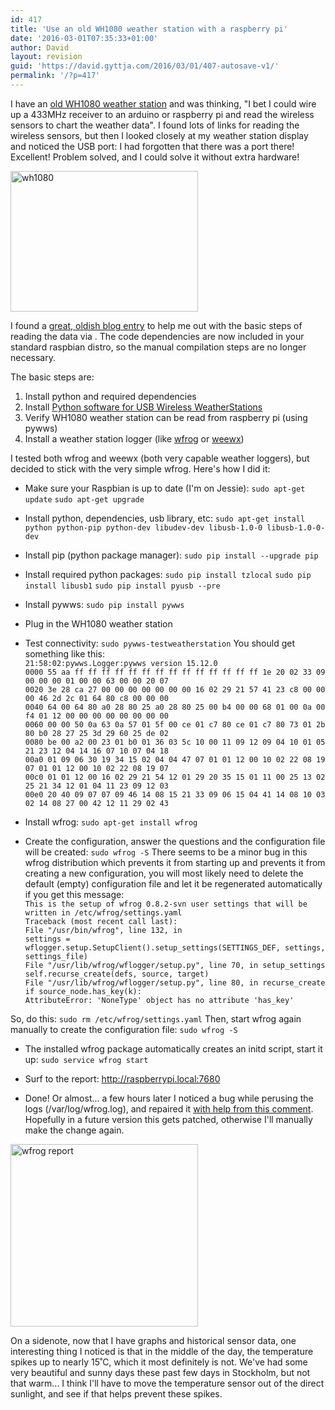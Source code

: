```yaml
---
id: 417
title: 'Use an old WH1080 weather station with a raspberry pi'
date: '2016-03-01T07:35:33+01:00'
author: David
layout: revision
guid: 'https://david.gyttja.com/2016/03/01/407-autosave-v1/'
permalink: '/?p=417'
---
```


I have an <a href="http://www.clasohlson.com/se/Väderstation-med-pekskärm/Pr363242000" target="_blank">old WH1080 weather station</a> and was thinking, "I bet I could wire up a 433MHz receiver to an arduino or raspberry pi and read the wireless sensors to chart the weather data". I found lots of links for reading the wireless sensors, but then I looked closely at my weather station display and noticed the USB port: I had forgotten that there was a port there! Excellent! Problem solved, and I could solve it without extra hardware!

<a href="https://david.gyttja.com/wp-content/uploads/2016/02/wh1080.jpg" rel="attachment wp-att-414"><img src="https://david.gyttja.com/wp-content/uploads/2016/02/wh1080-300x225.jpg" alt="wh1080" width="300" height="225" class="alignleft size-medium wp-image-414" /></a>

I found a <a href="http://blog.schwabl.net/2013/02/21/wfrog-on-a-raspberry-pi-visualize-wh1080-weather-station/" target="_blank">great, oldish blog entry</a> to help me out with the basic steps of reading the data via . The code dependencies are now included in your standard raspbian distro, so the manual compilation steps are no longer necessary.

The basic steps are:

<ol>
    <li>Install python and required dependencies</li>
    <li>Install <a href="http://pywws.readthedocs.org/en/latest/" target="_blank">Python software for USB Wireless WeatherStations</a></li>
    <li>Verify WH1080 weather station can be read from raspberry pi (using pywws)</li>
    <li>Install a weather station logger (like <a href="https://github.com/wfrog/wfrog" target="_blank">wfrog</a> or <a href="http://www.weewx.com" target="_blank">weewx</a>)</li>
</ol>

I tested both wfrog and weewx (both very capable weather loggers), but decided to stick with the very simple wfrog. Here's how I did it:

<ul>
<li>Make sure your Raspbian is up to date (I'm on Jessie):
<code>sudo apt-get update</code>
<code>sudo apt-get upgrade</code></p></li>
<li><p>Install python, dependencies, usb library, etc:
<code>sudo apt-get install python python-pip python-dev libudev-dev libusb-1.0-0 libusb-1.0-0-dev</code></p></li>
<li><p>Install pip (python package manager):
<code>sudo pip install --upgrade pip</code></p></li>
<li><p>Install required python packages:
<code>sudo pip install tzlocal</code>
<code>sudo pip install libusb1</code>
<code>sudo pip install pyusb --pre</code></p></li>
<li><p>Install pywws:
<code>sudo pip install pywws</code></p></li>
<li><p>Plug in the WH1080 weather station</p></li>
<li><p>Test connectivity:
<code>sudo pywws-testweatherstation</code>
You should get something like this:
<code>
21:58:02:pywws.Logger:pywws version 15.12.0
0000 55 aa ff ff ff ff ff ff ff ff ff ff ff ff ff ff 1e 20 02 33 09 00 00 00 01 00 00 63 00 00 20 07
0020 3e 28 ca 27 00 00 00 00 00 00 00 16 02 29 21 57 41 23 c8 00 00 00 46 2d 2c 01 64 80 c8 00 00 00
0040 64 00 64 80 a0 28 80 25 a0 28 80 25 00 b4 00 00 68 01 00 0a 00 f4 01 12 00 00 00 00 00 00 00 00
0060 00 00 50 0a 63 0a 57 01 5f 00 ce 01 c7 80 ce 01 c7 80 73 01 2b 80 b0 28 27 25 3d 29 60 25 de 02
0080 be 00 a2 00 23 01 b0 01 36 03 5c 10 00 11 09 12 09 04 10 01 05 21 23 12 04 14 16 07 10 07 04 18
00a0 01 09 06 30 19 34 15 02 04 04 47 07 01 01 12 00 10 02 22 08 19 07 01 01 12 00 10 02 22 08 19 07
00c0 01 01 12 00 16 02 29 21 54 12 01 29 20 35 15 01 11 00 25 13 02 25 21 34 12 01 04 11 23 09 12 03
00e0 20 40 09 07 07 09 46 14 08 15 21 33 09 06 15 04 41 14 08 10 03 02 14 08 27 00 42 12 11 29 02 43
</code></p></li>
<li><p>Install wfrog:
<code>sudo apt-get install wfrog</code></p></li>
<li><p>Create the configuration, answer the questions and the configuration file will be created:
<code>sudo wfrog -S</code>
There seems to be a minor bug in this wfrog distribution which prevents it from starting up and prevents it from creating a new configuration, you will most likely need to delete the default (empty) configuration file and let it be regenerated automatically if you get this message:
<code>
This is the setup of wfrog 0.8.2-svn user settings that will be written in /etc/wfrog/settings.yaml
Traceback (most recent call last):
File "/usr/bin/wfrog", line 132, in <module>
settings = wflogger.setup.SetupClient().setup_settings(SETTINGS_DEF, settings, settings_file)
File "/usr/lib/wfrog/wflogger/setup.py", line 70, in setup_settings
self.recurse_create(defs, source, target)
File "/usr/lib/wfrog/wflogger/setup.py", line 80, in recurse_create
if source_node.has_key(k):
AttributeError: 'NoneType' object has no attribute 'has_key'
</code></p></li>
</ul>

<p>So, do this:
<code>sudo rm /etc/wfrog/settings.yaml</code>
Then, start wfrog again manually to create the configuration file:
<code>sudo wfrog -S</code>

<ul>
<li>The installed wfrog package automatically creates an initd script, start it up:
<code>sudo service wfrog start</code></p></li>
<li><p>Surf to the report: <a href="http://raspberrypi.local:7680" target="_blank">http://raspberrypi.local:7680</a></p></li>
<li><p>Done! Or almost... a few hours later I noticed a bug while perusing the logs (/var/log/wfrog.log), and repaired it <a href="https://github.com/wfrog/wfrog/issues/106" target="_blank">with help from this comment</a>. Hopefully in a future version this gets patched, otherwise I'll manually make the change again.</p></li>
</ul>

<p><a href="https://david.gyttja.com/wp-content/uploads/2016/02/wfrog.png" rel="attachment wp-att-411"><img src="https://david.gyttja.com/wp-content/uploads/2016/02/wfrog-300x292.png" alt="wfrog report" width="300" height="292" class="alignleft size-medium wp-image-411" /></a>

On a sidenote, now that I have graphs and historical sensor data, one interesting thing I noticed is that in the middle of the day, the temperature spikes up to nearly 15˚C, which it most definitely is not. We've had some very beautiful and sunny days these past few days in Stockholm, but not that warm... I think I'll have to move the temperature sensor out of the direct sunlight, and see if that helps prevent these spikes.